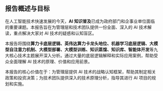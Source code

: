 ## 报告概述与目标

在人工智能技术快速发展的今天，**AI 知识普及**已成为政府部门和企事业单位面临的重要课题。本报告旨在为管理层和技术团队提供一份全面、深入的 AI 技术解读，重点解决大家对 AI 技术的疑惑和认知盲区。

本报告将围绕**算力卡底层逻辑、英伟达算力卡龙头地位、机器学习底层逻辑、大模型自注意力机制、大模型部署、大模型训练、知识蒸馏、知识库、智能体开发**等九大核心技术主题展开深入分析。通过大量的底层逻辑解释和实际应用案例，帮助受众全面理解 AI 技术的原理、价值和应用前景。

本报告的核心价值在于：为管理层提供 AI 技术的战略认知框架，帮助其制定相关政策和投资决策；为技术团队提供深入的技术原理分析，指导其进行 AI 项目的规划和实施。